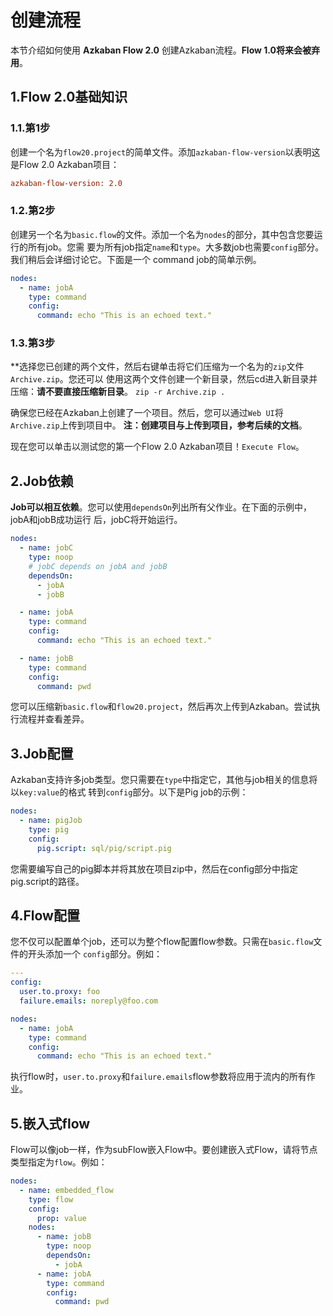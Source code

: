 创建流程
================================================================================
本节介绍如何使用 **Azkaban Flow 2.0** 创建Azkaban流程。**Flow 1.0将来会被弃用**。

## 1.Flow 2.0基础知识

### 1.1.第1步
创建一个名为`flow20.project`的简单文件。添加`azkaban-flow-version`以表明这是Flow 2.0 
Azkaban项目：
```ini
azkaban-flow-version: 2.0
```

### 1.2.第2步
创建另一个名为`basic.flow`的文件。添加一个名为`nodes`的部分，其中包含您要运行的所有job。您需
要为所有job指定`name`和`type`。大多数job也需要`config`部分。我们稍后会详细讨论它。下面是一个
command job的简单示例。
```yaml
nodes:
  - name: jobA
    type: command
    config:
      command: echo "This is an echoed text."
```

### 1.3.第3步
**选择您已创建的两个文件，然后右键单击将它们压缩为一个名为的`zip`文件`Archive.zip`。您还可以
使用这两个文件创建一个新目录，然后cd进入新目录并压缩：**请不要直接压缩新目录**。
`zip -r Archive.zip .`

确保您已经在Azkaban上创建了一个项目。然后，您可以通过`Web UI`将`Archive.zip`上传到项目中。
**注：创建项目与上传到项目，参考后续的文档**。

现在您可以单击以测试您的第一个Flow 2.0 Azkaban项目！`Execute Flow`。

## 2.Job依赖
**Job可以相互依赖**。您可以使用`dependsOn`列出所有父作业。在下面的示例中，jobA和jobB成功运行
后，jobC将开始运行。
```yaml
nodes:
  - name: jobC
    type: noop
    # jobC depends on jobA and jobB
    dependsOn:
      - jobA
      - jobB

  - name: jobA
    type: command
    config:
      command: echo "This is an echoed text."

  - name: jobB
    type: command
    config:
      command: pwd
```
您可以压缩新`basic.flow`和`flow20.project`，然后再次上传到Azkaban。尝试执行流程并查看差异。

## 3.Job配置
Azkaban支持许多job类型。您只需要在`type`中指定它，其他与job相关的信息将以`key:value`的格式
转到`config`部分。以下是Pig job的示例：
```yaml
nodes:
  - name: pigJob
    type: pig
    config:
      pig.script: sql/pig/script.pig
```
您需要编写自己的pig脚本并将其放在项目zip中，然后在config部分中指定pig.script的路径。

## 4.Flow配置
您不仅可以配置单个job，还可以为整个flow配置flow参数。只需在`basic.flow`文件的开头添加一个
`config`部分。例如：
```yaml
---
config:
  user.to.proxy: foo
  failure.emails: noreply@foo.com

nodes:
  - name: jobA
    type: command
    config:
      command: echo "This is an echoed text."
```
执行flow时，`user.to.proxy`和`failure.emails`flow参数将应用于流内的所有作业。

## 5.嵌入式flow
Flow可以像job一样，作为subFlow嵌入Flow中。要创建嵌入式Flow，请将节点类型指定为`flow`。例如：
```yaml
nodes:
  - name: embedded_flow
    type: flow
    config:
      prop: value
    nodes:
      - name: jobB
        type: noop
        dependsOn:
          - jobA
      - name: jobA
        type: command
        config:
          command: pwd
```